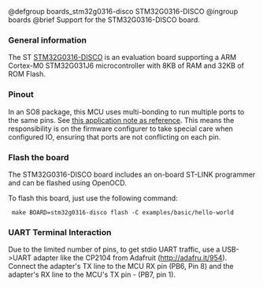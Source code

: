 @defgroup    boards_stm32g0316-disco STM32G0316-DISCO
@ingroup     boards
@brief       Support for the STM32G0316-DISCO board.

### General information

The ST [STM32G0316-DISCO](https://www.st.com/en/evaluation-tools/stm32g0316-disco.html)
is an evaluation board supporting a ARM Cortex-M0 STM32G031J6 microcontroller
with 8KB of RAM and 32KB of ROM Flash.

### Pinout

In an SO8 package, this MCU uses multi-bonding to run multiple ports to the same pins.
See [this application note as reference](https://www.st.com/resource/en/application_note/dm00443870-getting-started-with-stm32g0-series-hardware-development-stmicroelectronics.pdf).
This means the responsibility is on the firmware configurer to take special care when configured IO, ensuring that
ports are not conflicting on each pin.

### Flash the board

The STM32G0316-DISCO board includes an on-board ST-LINK programmer and can be
flashed using OpenOCD.

To flash this board, just use the following command:
```
 make BOARD=stm32g0316-disco flash -C examples/basic/hello-world
 ```
### UART Terminal Interaction

Due to the limited number of pins, to get stdio UART traffic, use a USB->UART adapter
like the CP2104 from Adafruit (http://adafru.it/954). Connect the adapter's TX line
to the MCU RX pin (PB6, Pin 8) and the adapter's RX line to the MCU's TX pin -
(PB7, pin 1).
